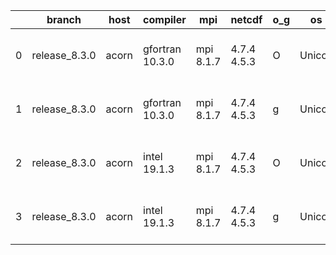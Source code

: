 |    | branch        | host   | compiler        | mpi       | netcdf      | o_g   | os     | build   | u_pass   | u_fail   | s_pass   | s_fail   | e_pass   | e_fail   |   nuopc_pass |   nuopc_fail | artifacts_hash                                                                                                                                             | modified                  |
|----|---------------|--------|-----------------|-----------|-------------|-------|--------|---------|----------|----------|----------|----------|----------|----------|--------------|--------------|------------------------------------------------------------------------------------------------------------------------------------------------------------|---------------------------|
|  0 | release_8.3.0 | acorn  | gfortran 10.3.0 | mpi 8.1.7 | 4.7.4 4.5.3 | O     | Unicos | fail    | fail     | fail     | fail     | fail     | fail     | fail     |            0 |           50 | [artifacts](https://github.com/esmf-org/esmf-test-artifacts/tree/c55c2d6e87b2574b43d3068af29985460bce7247/release_8.3.0/acorn/gfortran/10.3.0/O/mpi/8.1.7) | 2022-06-04 01:23:10 +0000 |
|  1 | release_8.3.0 | acorn  | gfortran 10.3.0 | mpi 8.1.7 | 4.7.4 4.5.3 | g     | Unicos | fail    | fail     | fail     | fail     | fail     | fail     | fail     |            0 |           50 | [artifacts](https://github.com/esmf-org/esmf-test-artifacts/tree/cbe0e52b8ee864d423b1ca1f8c4c509b9cc2e887/release_8.3.0/acorn/gfortran/10.3.0/g/mpi/8.1.7) | 2022-06-04 01:24:41 +0000 |
|  2 | release_8.3.0 | acorn  | intel 19.1.3    | mpi 8.1.7 | 4.7.4 4.5.3 | O     | Unicos | pass    | 13665    | 0        | 49       | 0        | 80       | 0        |           50 |            0 | [artifacts](https://github.com/esmf-org/esmf-test-artifacts/tree/795a9bb2b7f9ad20634ea835892d1a8f7818357f/release_8.3.0/acorn/intel/19.1.3/O/mpi/8.1.7)    | 2022-06-04 01:50:53 +0000 |
|  3 | release_8.3.0 | acorn  | intel 19.1.3    | mpi 8.1.7 | 4.7.4 4.5.3 | g     | Unicos | pass    | 13665    | 0        | 49       | 0        | 80       | 0        |           50 |            0 | [artifacts](https://github.com/esmf-org/esmf-test-artifacts/tree/44ba41f667f14beaaf3711ae9f946f141dea748f/release_8.3.0/acorn/intel/19.1.3/g/mpi/8.1.7)    | 2022-06-04 01:51:52 +0000 |